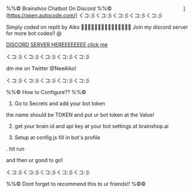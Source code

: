 %%© Brainshoo Chatbot On Discord %%©
<img  data-src="https://deploy.stdlib.com/static/images/deploy.svg" width="192">](https://open.autocode.com/)
くコ:彡くコ:彡くコ:彡くコ:彡くコ:彡

Simply coded on replit by Aiko 
🍁🍁🍁🍁🍁🍁🍁🍁🍁🍁🍁🍁🍁🍁🍁
Join my discord server for more bot codes!! @


[DISCORD SERVER HEREEEEEEEE click me](https://discord.gg/uEs2xYhY5c)


くコ:彡くコ:彡くコ:彡くコ:彡くコ:彡

dm me on Twitter @NeeAiko!

くコ:彡くコ:彡くコ:彡くコ:彡くコ:彡

%%© How to Configure?? %%©

1. Go to Secrets and add your bot token

the name should be TOKEN and put ur bot token at the Value!

2. get your brain id and api key at your bot settings at brainshop.ai



3. Setup at config.js 
fill in bot's profile

. hit run

  
and then ur good to go!


くコ:彡くコ:彡くコ:彡くコ:彡くコ:彡

%%© Dont forget to recommend this to ur friends!! %©©


